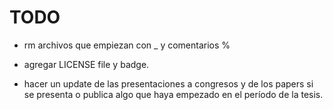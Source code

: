 # TODO

* rm archivos que empiezan con _ y comentarios %

* agregar LICENSE file y badge.

* hacer un update de las presentaciones a congresos y de los papers si se presenta 
o publica algo que haya empezado en el período de la tesis.
